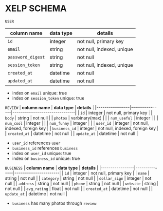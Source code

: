 # XELP SCHEMA

`USER`

| **column name**   | **data type** | **details**               |
|-------------------|---------------|---------------------------|
| `id`              | integer       | not null, primary key     |
| `email`           | string        | not null, indexed, unique |
| `password_digest` | string        | not null                  |
| `session_token`   | string        | not null, indexed, unique |
| `created_at`      | datetime      | not null                  |
| `updated_at`      | datetime      | not null                  |

- index on `email` unique: true
- index on `session_token` unique: true



`REVIEW`
| **column name** | **data type**  | **details**                    |
|-----------------|----------------|--------------------------------|
| `id`            | integer        | not null, primary key          |
| `body`          | string         | not null                       |
| `photos`        | varbinary(max) |                                |
| `num_useful`    | integer        |                                |
| `num_cool`      | integer        |                                |
| `num_funny`     | integer        |                                |
| `user_id`       | integer        | not null, indexed, foreign key |
| `business_id`   | integer        | not null, indexed, foreign key |
| `created_at`    | datetime       | not null                       |
| `update_at`     | datetime       | not null                       |

- `user_id` references `user`
- `business_id` references `business`
- index on `user_id` unique: true
- index on `business_id` unique: true


`BUSINESS`
| **column name** | **data type** | **details**           |
|-----------------|---------------|-----------------------|
| `id`            | integer       | not null, primary key |
| `name`          | string        | not null              |
| `category`      | string        | not null              |
| `dollar_sign`   | integer       | not null              |
| `address`       | string        | not null              |
| `phone`         | string        | not null              |
| `website`       | string        | not null              |
| `avg_rating`    | float         | not null              |
| `created_at`    | datetime      | not null              |
| `update_at`     | datetime      | not null              |

- `business` has many photos through `review`






